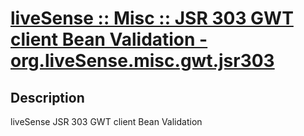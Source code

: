 # [liveSense :: Misc :: JSR 303 GWT client Bean Validation - org.liveSense.misc.gwt.jsr303](http://github.com/liveSense/org.liveSense.misc.gwt.jsr303)

## Description
liveSense JSR 303 GWT client Bean Validation
